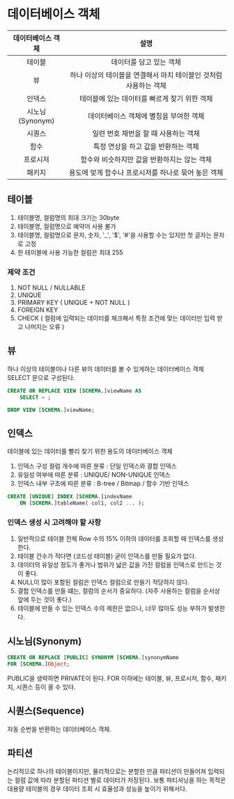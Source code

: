 # 데이터베이스 객체

|  데이터베이스 객체   |                  설명                  |
|:------------:|:------------------------------------:|
|     테이블      |            데이터를 담고 있는 객체             |
|      뷰       | 하나 이상의 테이블을 연결해서 마치 테이블인 것처럼 사용하는 객체 |
|     인덱스      |      테이블에 있는 데이터를 빠르게 찾기 위한 객체       |
| 시노님(Synonym) |        데이터베이스 객체에 별칭을 부여한 객체         |
|     시퀀스      |        일련 번호 채번을 할 때 사용하는 객체         |
|      함수      |         특정 연상을 하고 값을 반환하는 객체         |
|     프로시저     |       함수와 비슷하지만 값을 반환하지는 않는 객체       |
|     패키지      |    용도에 맞게 함수나 프로시저를 하나로 묶어 놓은 객체     |


## 테이블 
1. 테이블명, 컬럼명의 최대 크기는 30byte
2. 테이블명, 컬럼명으로 예약어 사용 불가
3. 테이블명, 컬럼명으로 문자, 숫자, '_', '$', '#'을 사용할 수는 있지만 첫 글자는 문자로 고정
4. 한 테이블에 사용 가능한 컬럼은 최대 255

### 제약 조건
1. NOT NULL / NULLABLE
2. UNIQUE
3. PRIMARY KEY ( UNIQUE + NOT NULL )
4. FOREIGN KEY
5. CHECK ( 컬럼에 입력되는 데이터를 체크해서 특정 조건에 맞는 데이터만 입력 받고 나머지는 오류 )


## 뷰
하나 이상의 테이블이나 다른 뷰의 데이터를 볼 수 있게하는 데이터베이스 객체 SELECT 문으로 구성된다.
```sql
CREATE OR REPLACE VIEW [SCHEMA.]viewName AS
    SELECT ~ ; 

DROP VIEW [SCHEMA.]viewName;
```

## 인덱스
테이블에 있는 데이터를 빨리 찾기 위한 용도의 데이터베이스 객체

1. 인덱스 구성 컬럼 개수에 따른 분류 : 단일 인덱스와 결합 인덱스
2. 유일성 여부에 따른 분류 : UNIQUE/ NON-UNIQUE 인덱스
3. 인덱스 내부 구조에 따른 분류 : B-tree / Bitmap / 함수 기반 인덱스

```sql
CREATE [UNIQUE] INDEX [SCHEMA.]indexName
    ON [SCHEMA.]tableName( col1, col2 ... );
```

### 인덱스 생성 시 고려해야 할 사항
1. 일반적으로 테이블 전체 Row 수의 15% 이하의 데이터를 조회할 때 인덱스를 생성한다.
2. 테이블 건수가 적다면 (코드성 테이블) 굳이 인덱스를 만들 필요가 없다.
3. 데이터의 유일성 정도가 좋거나 범위가 넓은 값을 가진 컬럼을 인덱스로 만드는 것이 좋다.
4. NULL이 많이 포함된 컬럼은 인덱스 컬럼으로 만들기 적당하지 않다.
5. 결합 인덱스를 만들 떄는, 컬럼의 순서가 중요하다.  (자주 사용하는 컬럼을 순서상 앞에 두는 것이 좋다.)
6. 테이블에 만들 수 있는 인덱스 수의 제한은 없으나, 너무 많아도 성능 부하가 발생한다.

## 시노님(Synonym)

```sql
CREATE OR REPLACE [PUBLIC] SYNONYM [SCHEMA.]synonymName
FOR [SCHEMA.]Object;
```

PUBLIC을 생략하면 PRIVATE이 된다. FOR 이하에는 테이블, 뷰, 프로시저, 함수, 패키지, 시퀀스 등이 올 수 있다.


## 시퀀스(Sequence)
자동 순번을 반환하는 데이터베이스 객체.

## 파티션 
논리적으로 하나의 테이블이지만, 물리적으로는 분할한 만큼 파티션이 만들어져 입력되는 컬럼 값에 따라 분할된 파티션 별로 데이터가 저장된다.
보통 파티셔닝을 하는 목적은 대용량 테이블의 경우 데이터 조회 시 효율성과 성능을 높이기 위해서다.